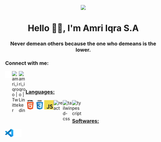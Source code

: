 <p align="center">
    <img src="https://user-images.githubusercontent.com/95203744/196840833-1d1927bf-0d8d-4489-aeeb-8435c7dbc93b.gif" width="300px"/>
</p>

<h1 align="center">Hello 👋🏻, I'm Amri Iqra S.A</h1>
<h3 align="center">Never demean others because the one who demeans is the lower.</h3>

### Connect with me:


<a href="https://www.instagram.com/amri_iqroo/?hl=id" target="_blank"><img align="left" alt="amri_iqroo | Instagram" width="22px" src="https://github.com/Aakarsh-B/trying-repos/blob/master/insta.svg" />
<a href="https://twitter.com/amri_iqro" target="_blank"><img align="left" alt="amri_iqroo | Twitter" width="22px" src="https://user-images.githubusercontent.com/95203744/201241099-9df590ff-3095-4f13-9f4e-efb9b29873c9.png" />
<a href="https://www.linkedin.com/in/amri-iqra-samudra-al-fatihah-a3ba07251/" target="_blank"><img align="left" alt="amri_iqroo | Linkedin" width="22px" src="https://user-images.githubusercontent.com/95203744/201244094-ba68a372-9a29-49bd-b5e2-b93b9301b520.png" />

<br />
<br />

### Languages:

<img align="left" alt="HTML5" width="30px" src="https://raw.githubusercontent.com/github/explore/80688e429a7d4ef2fca1e82350fe8e3517d3494d/topics/html/html.png" />
<img align="left" alt="CSS3" width="30px" src="https://raw.githubusercontent.com/github/explore/80688e429a7d4ef2fca1e82350fe8e3517d3494d/topics/css/css.png" />
<img align="left" alt="javascript" width="30px" src="https://raw.githubusercontent.com/github/explore/80688e429a7d4ef2fca1e82350fe8e3517d3494d/topics/javascript/javascript.png" />
<img align="left" alt="react" width="30px" src="https://upload.wikimedia.org/wikipedia/commons/thumb/a/a7/React-icon.svg/1200px-React-icon.svg.png"/>
<img align="left" alt="tailwind-css" width="30px" src="https://upload.wikimedia.org/wikipedia/commons/thumb/d/d5/Tailwind_CSS_Logo.svg/320px-Tailwind_CSS_Logo.svg.png" />
<img align="left" alt="typescript" width="30px" src="https://github.com/MicRoCats7/MicRoCats7/assets/95203744/5bdd2313-eaf0-410b-990c-189d48277131" />

<br />
<br />
  
### Softwares:

<img align="left" alt="Visual Studio Code" width="26px" src="https://raw.githubusercontent.com/github/explore/80688e429a7d4ef2fca1e82350fe8e3517d3494d/topics/visual-studio-code/visual-studio-code.png" />
<img align="left" alt="GitHub" width="26px" src="https://github.com/Aakarsh-B/trying-repos/blob/master/github.svg" />
